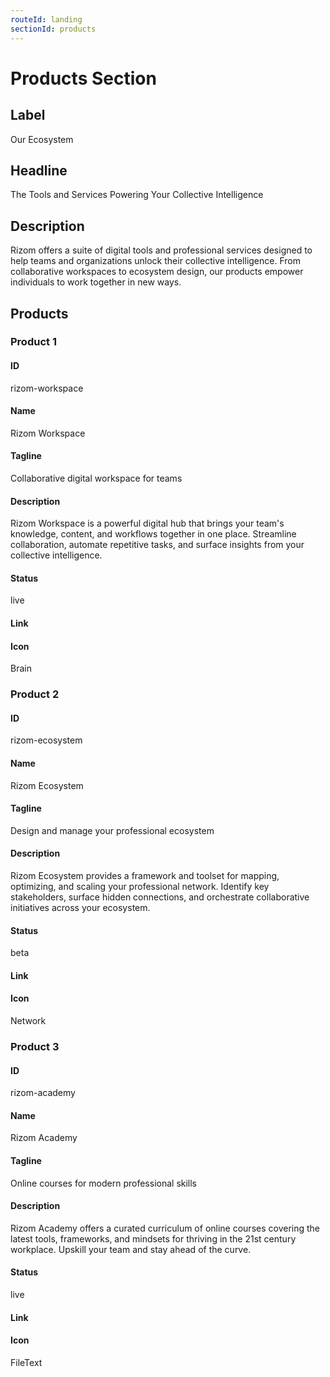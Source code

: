 ```yaml
---
routeId: landing
sectionId: products
---
```

# Products Section

## Label
Our Ecosystem

## Headline
The Tools and Services Powering Your Collective Intelligence

## Description
Rizom offers a suite of digital tools and professional services designed to help teams and organizations unlock their collective intelligence. From collaborative workspaces to ecosystem design, our products empower individuals to work together in new ways.

## Products

### Product 1

#### ID
rizom-workspace

#### Name
Rizom Workspace

#### Tagline
Collaborative digital workspace for teams

#### Description
Rizom Workspace is a powerful digital hub that brings your team's knowledge, content, and workflows together in one place. Streamline collaboration, automate repetitive tasks, and surface insights from your collective intelligence.

#### Status
live

#### Link


#### Icon
Brain

### Product 2

#### ID
rizom-ecosystem

#### Name
Rizom Ecosystem

#### Tagline
Design and manage your professional ecosystem

#### Description
Rizom Ecosystem provides a framework and toolset for mapping, optimizing, and scaling your professional network. Identify key stakeholders, surface hidden connections, and orchestrate collaborative initiatives across your ecosystem.

#### Status
beta

#### Link


#### Icon
Network

### Product 3

#### ID
rizom-academy

#### Name
Rizom Academy

#### Tagline
Online courses for modern professional skills

#### Description
Rizom Academy offers a curated curriculum of online courses covering the latest tools, frameworks, and mindsets for thriving in the 21st century workplace. Upskill your team and stay ahead of the curve.

#### Status
live

#### Link


#### Icon
FileText
